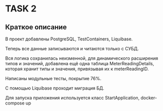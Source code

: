 # TASK 2

## Краткое описание
В проект добавлены PostgreSQL, TestContainers, Liquibase.

Теперь все данные записываются и читаются только с СУБД.

Вся логика сохранилась неизменной, для динамического расширения типов и значений, добавлена ещё одна таблица MeterReadingDetails, которая хранит типы и значения, привязывая их к meterReadingID.

Написаны модульные тесты, покрытие 76%.

С помощью Liquibase проходит миграция БД.

Для запуска приложения используется класс StartApplication, docker-compose up
